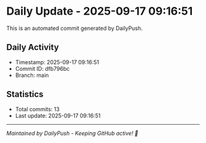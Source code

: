 # Daily Update - 2025-09-17 09:16:51

This is an automated commit generated by DailyPush.

## Daily Activity
- Timestamp: 2025-09-17 09:16:51
- Commit ID: dfb796bc
- Branch: main

## Statistics
- Total commits: 13
- Last update: 2025-09-17 09:16:51

---
*Maintained by DailyPush - Keeping GitHub active! 🚀*
